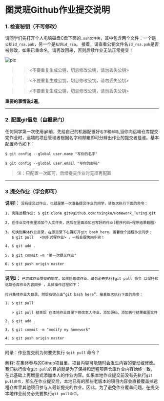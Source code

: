 
# 图灵班Github作业提交说明

### 1. 检查秘钥（不可修改）

请同学们先打开个人电脑磁盘C盘下面的`.ssh文件夹`，其中包含两个文件：一个是`公钥id_rsa.pub`，另一个是`私钥id_rsa`。 接着，请查看公钥文件名`id_rsa.pub`是否被修改，如果已重命名，请再改回来，否则后续作业无法正常提交！

![pic](https://github.com/tsingke/Homework_Turing/blob/master/%E3%80%90%E4%BD%9C%E4%B8%9A%E4%BB%BB%E5%8A%A1%E3%80%91/%E5%AE%9E%E9%AA%8C%E6%8A%A5%E5%91%8A%E6%A8%A1%E6%9D%BF/ssh.png)

>> <不要重复生成公钥，切忌修改公钥，请勿丢失公钥>

>> <不要重复生成公钥，切忌修改公钥，请勿丢失公钥>

>> <不要重复生成公钥，切忌修改公钥，请勿丢失公钥>

**重要的事情说3遍**。

----
### 2. 配置git信息（自报家门）
任何同学第一次使用git前，先给自己的机器配置好`名字`和`邮箱`,当你向远端仓库提交完作业时，远端的项目管理者根据名字和邮箱即可分辨出作业的提交者是谁。基本配置命令如下：

`$ git config --global user.name "写你的名字"`

`$ git config --global user.email "写你的邮箱"`

> 注：只配置一次即可，后续提交作业时无须再配置

-----

### 3.提交作业（学会即可）
**说明1：**  `没有提交过作业，也就是第一次准备提交作业的同学，请依次执行下面的命令：`
```
1. 克隆远程作业: $ git clone git@github.com:tsingke/Homework_Turing.git 

2. 在作业文件夹里添加个人文件夹，然后在里面添加已写好的作业(程序代码+程序结果截图)

3. 切换到集体作业目录，在该目录下右键打开git bash here，接着做个远程作业同步：
   $ git pull   <同步远程作业> ，一般会很快同步完！
 
4. $ git add .  

5. $ git commit -m "第一次提交作业"

6. $ git push origin master

```
-----

**说明2：** `已完成作业提交的同学，如果想修改作业，请务必先执行$git pull 命令 以保持和远端仓库作业内容同步 ，具体操作过程如下`：

```
打开集体作业大目录，然后右键点击“git bash here”，接着依次执行下面的命令：

1. $ git pull

   > git pull 结束后 在本地作业目录下修改本人作业，添加源码，添加执行结果截图文件

2. $ git add .

3. $ git commit -m "modify my homework"

4. $ git push origin master

```
-----


附录：作业提交前为何要先执行 `$git pull` 命令？ 

解释: 在集体参与的Github项目里，项目内容可能随时会发生内容的变动或修改。我们执行命令`git pull`的目的就是为了保持和远程项目仓库作业内容始终一致，在此基础上再增量式添加本人的作业内容。如果本地作业提交前没有先执行`git pull命令`，那么在作业提交后，本地已有的那些老版本的项目内容会直接覆盖掉远程仓库里其他项目参与人最新提交的作业。因此，为了避免作业覆盖问题，在提交本地作业前务必先要执行`git pull命令`。


